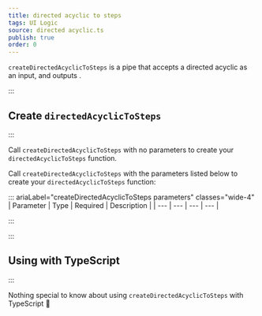 ```yaml
---
title: directed acyclic to steps
tags: UI Logic
source: directed acyclic.ts
publish: true
order: 0
---
```


`createDirectedAcyclicToSteps` is a pipe that accepts a directed acyclic as an input, and outputs <!--TODO-->.


:::
## Create `directedAcyclicToSteps`
:::

Call `createDirectedAcyclicToSteps` with no parameters to create your `directedAcyclicToSteps` function.

Call `createDirectedAcyclicToSteps` with the parameters listed below to create your `directedAcyclicToSteps` function:

::: ariaLabel="createDirectedAcyclicToSteps parameters" classes="wide-4"
| Parameter | Type | Required | Description |
| --- | --- | --- | --- |

:::


:::
## Using with TypeScript
:::

Nothing special to know about using `createDirectedAcyclicToSteps` with TypeScript 🚀
